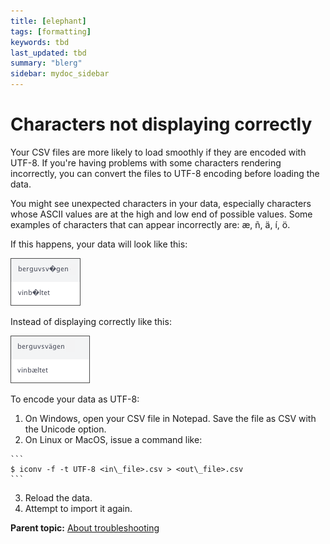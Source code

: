 ```yaml
---
title: [elephant]
tags: [formatting]
keywords: tbd
last_updated: tbd
summary: "blerg"
sidebar: mydoc_sidebar
---
```

# Characters not displaying correctly

Your CSV files are more likely to load smoothly if they are encoded with UTF-8. If you're having problems with some characters rendering incorrectly, you can convert the files to UTF-8 encoding before loading the data.

You might see unexpected characters in your data, especially characters whose ASCII values are at the high and low end of possible values. Some examples of characters that can appear incorrectly are: æ, ñ, ä, í, ö.

If this happens, your data will look like this:

 ![](../../images/bad_chars.png "Incorrectly displaying characters")

Instead of displaying correctly like this:

![](../../images/good_chars.png)

To encode your data as UTF-8:

1.   On Windows, open your CSV file in Notepad. Save the file as CSV with the Unicode option. 
2.   On Linux or MacOS, issue a command like: 

    ```
    $ iconv -f -t UTF-8 <in\_file>.csv > <out\_file>.csv
    ```

3.   Reload the data. 
4.   Attempt to import it again. 

**Parent topic:** [About troubleshooting](../../admin/troubleshooting/troubleshooting_intro.html)

